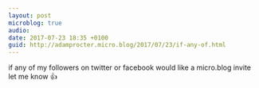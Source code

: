 ```yaml
---
layout: post
microblog: true
audio: 
date: 2017-07-23 18:35 +0100
guid: http://adamprocter.micro.blog/2017/07/23/if-any-of.html
---
```

if any of my followers on twitter or facebook would like a micro.blog invite let me know 👍
